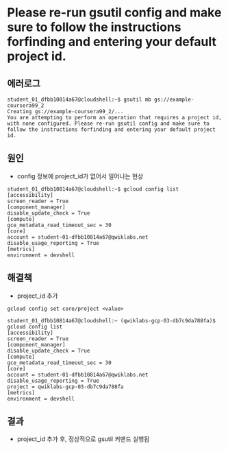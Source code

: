 # Please re-run gsutil config and make sure to follow the instructions forfinding and entering your default project id.
## 에러로그
```shell
student_01_dfbb10814a67@cloudshell:~$ gsutil mb gs://example-coursera99_2
Creating gs://example-coursera99_2/...
You are attempting to perform an operation that requires a project id, with none configured. Please re-run gsutil config and make sure to follow the instructions forfinding and entering your default project id.
```

## 원인
- config 정보에 project_id가 없어서 일어나는 현상
```shell
student_01_dfbb10814a67@cloudshell:~$ gcloud config list
[accessibility]
screen_reader = True
[component_manager]
disable_update_check = True
[compute]
gce_metadata_read_timeout_sec = 30
[core]
account = student-01-dfbb10814a67@qwiklabs.net
disable_usage_reporting = True
[metrics]
environment = devshell
```

## 해결책
- project_id 추가
```shell
gcloud config set core/project <value>
```
```shell
student_01_dfbb10814a67@cloudshell:~ (qwiklabs-gcp-03-db7c9da788fa)$ gcloud config list
[accessibility]
screen_reader = True
[component_manager]
disable_update_check = True
[compute]
gce_metadata_read_timeout_sec = 30
[core]
account = student-01-dfbb10814a67@qwiklabs.net
disable_usage_reporting = True
project = qwiklabs-gcp-03-db7c9da788fa
[metrics]
environment = devshell
```

## 결과
- project_id 추가 후, 정상적으로 gsutil 커맨드 실행됨
